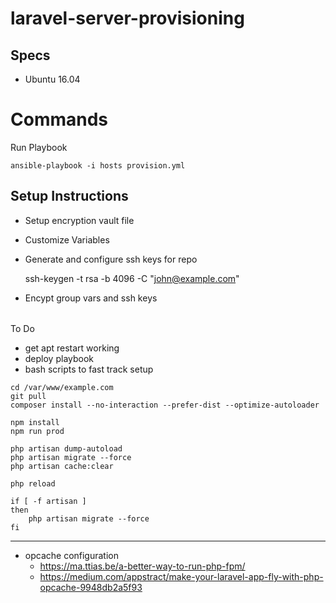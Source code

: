 # laravel-server-provisioning

## Specs

- Ubuntu 16.04

# Commands

Run Playbook
```
ansible-playbook -i hosts provision.yml
```

## Setup Instructions

- Setup encryption vault file
- Customize Variables
- Generate and configure ssh keys for repo

    ssh-keygen -t rsa -b 4096 -C "john@example.com"

- Encypt group vars and ssh keys

######

To Do

- get apt restart working
- deploy playbook
- bash scripts to fast track setup

```
cd /var/www/example.com
git pull
composer install --no-interaction --prefer-dist --optimize-autoloader

npm install
npm run prod

php artisan dump-autoload
php artisan migrate --force
php artisan cache:clear

php reload

if [ -f artisan ]
then
    php artisan migrate --force
fi
```

-----

- opcache configuration
    - https://ma.ttias.be/a-better-way-to-run-php-fpm/
    - https://medium.com/appstract/make-your-laravel-app-fly-with-php-opcache-9948db2a5f93
